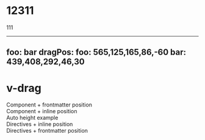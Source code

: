 # 12311

111

---
foo: bar
dragPos:
  foo: 565,125,165,86,-60
  bar: 439,408,292,46,30
---

# v-drag

<v-drag bg-yellow pos="foo">
<div text-center>
Component + frontmatter position
</div>
</v-drag>

<v-drag bg-blue pos="368,124,344,46,-60">
<div>
Component + inline position
</div>
</v-drag>

<v-drag bg-red pos="530,256,86,_,-60">
Auto height example
</v-drag>

<div v-drag="[612,307,146,NaN,-59]" bg-green>
Directives + inline position
</div>

<div v-drag="'bar'" bg-purple>
Directives + frontmatter position
</div>
